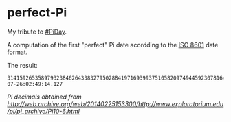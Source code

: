 # perfect-Pi
My tribute to [#PiDay](https://twitter.com/search?q=%23PiDay).

A computation of the first "perfect" Pi date acordding to the [ISO 8601](http://en.wikipedia.org/wiki/ISO_8601) date format.

The result:

```
3141592653589793238462643383279502884197169399375105820974944592307816406286208998628034825342117067982148086513282306647093844609550582231725359408128481117450284102701938521105559644622948954930381964428810975665933446128475648233786783165271201909145648566923460348610454326648213393-07-26:02:49:14.127
```

*Pi decimals obtained from http://web.archive.org/web/20140225153300/http://www.exploratorium.edu/pi/pi_archive/Pi10-6.html*
